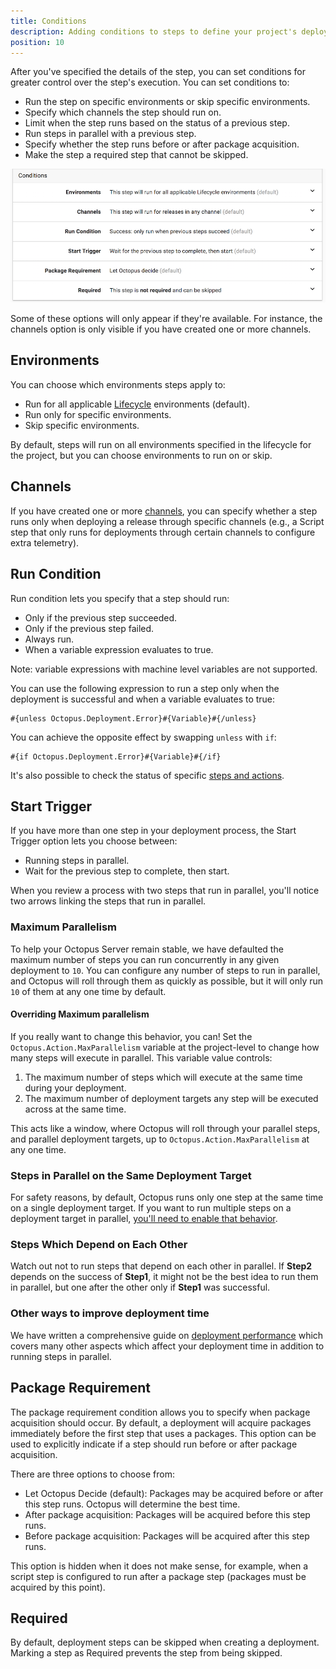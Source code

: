 ```yaml
---
title: Conditions
description: Adding conditions to steps to define your project's deployment process.
position: 10
---
```


After you've specified the details of the step, you can set conditions for greater control over the step's execution. You can set conditions to:

- Run the step on specific environments or skip specific environments.
- Specify which channels the step should run on.
- Limit when the step runs based on the status of a previous step.
- Run steps in parallel with a previous step.
- Specify whether the step runs before or after package acquisition.
- Make the step a required step that cannot be skipped.

![Conditions](conditions.png)

Some of these options will only appear if they're available. For instance, the channels option is only visible if you have created one or more channels.

## Environments

You can choose which environments steps apply to:

- Run for all applicable [Lifecycle](/docs/deployment-process/lifecycles/index.md) environments (default).
- Run only for specific environments.
- Skip specific environments.

By default, steps will run on all environments specified in the lifecycle for the project, but you can choose environments to run on or skip.

## Channels

If you have created one or more [channels](/docs/deployment-process/channels/index.md), you can specify whether a step runs only when deploying a release through specific channels (e.g., a Script step that only runs for deployments through certain channels to configure extra telemetry).

## Run Condition

Run condition lets you specify that a step should run:

- Only if the previous step succeeded.
- Only if the previous step failed.
- Always run.
- When a variable expression evaluates to true.

Note: variable expressions with machine level variables are not supported.

You can use the following expression to run a step only when the deployment is successful and when a variable evaluates to true:

```
#{unless Octopus.Deployment.Error}#{Variable}#{/unless}
```

You can achieve the opposite effect by swapping `unless` with `if`:

```
#{if Octopus.Deployment.Error}#{Variable}#{/if}
```

It's also possible to check the status of specific [steps and actions](/docs/deployment-process/variables/system-variables.md#Systemvariables-DeploymentStatusTrackingdeploymentstatus).

## Start Trigger

If you have more than one step in your deployment process, the Start Trigger option lets you choose between:

- Running steps in parallel.
- Wait for the previous step to complete, then start.

When you review a process with two steps that run in parallel, you'll notice two arrows linking the steps that run in parallel.

### Maximum Parallelism

To help your Octopus Server remain stable, we have defaulted the maximum number of steps you can run concurrently in any given deployment to `10`. You can configure any number of steps to run in parallel, and Octopus will roll through them as quickly as possible, but it will only run `10` of them at any one time by default.

#### Overriding Maximum parallelism

If you really want to change this behavior, you can! Set the `Octopus.Action.MaxParallelism` variable at the project-level to change how many steps will execute in parallel. This variable value controls:

1. The maximum number of steps which will execute at the same time during your deployment.
2. The maximum number of deployment targets any step will be executed across at the same time.

This acts like a window, where Octopus will roll through your parallel steps, and parallel deployment targets, up to `Octopus.Action.MaxParallelism` at any one time.

### Steps in Parallel on the Same Deployment Target

For safety reasons, by default, Octopus runs only one step at the same time on a single deployment target. If you want to run multiple steps on a deployment target in parallel, [you'll need to enable that behavior](/docs/administration/run-multiple-processes-on-a-tentacle-simultaneously.md).

### Steps Which Depend on Each Other

Watch out not to run steps that depend on each other in parallel. If **Step2** depends on the success of **Step1**, it might not be the best idea to run them in parallel, but one after the other only if **Step1** was successful.

### Other ways to improve deployment time

We have written a comprehensive guide on [deployment performance](/docs/deployment-process/performance.md) which covers many other aspects which affect your deployment time in addition to running steps in parallel.

## Package Requirement

The package requirement condition allows you to specify when package acquisition should occur. By default, a deployment will acquire packages immediately before the first step that uses a packages. This option can be used to explicitly indicate if a step should run before or after package acquisition.

There are three options to choose from:

- Let Octopus Decide (default): Packages may be acquired before or after this step runs. Octopus will determine the best time.
- After package acquisition: Packages will be acquired before this step runs.
- Before package acquisition: Packages will be acquired after this step runs.

This option is hidden when it does not make sense, for example, when a script step is configured to run after a package step (packages must be acquired by this point).

## Required

By default, deployment steps can be skipped when creating a deployment. Marking a step as Required prevents the step from being skipped.
